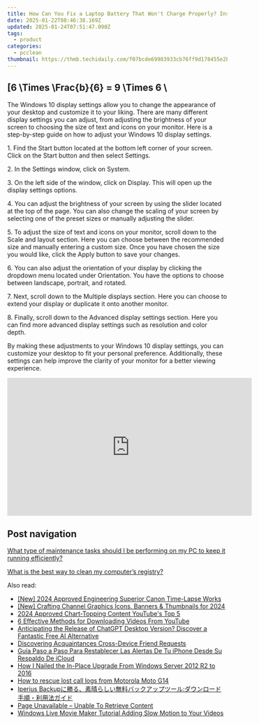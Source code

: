 ```yaml
---
title: How Can You Fix a Laptop Battery That Won't Charge Properly? Insights From YL Computing
date: 2025-01-22T08:46:38.169Z
updated: 2025-01-24T07:51:47.090Z
tags:
  - product
categories:
  - pcclean
thumbnail: https://thmb.techidaily.com/f07bcde69983933cb76ff9d178455e2b69ef74b8fc7b5950817350ad54cf2512.png
---
```


## \[6 \Times \Frac{b}{6} = 9 \Times 6 \

The Windows 10 display settings allow you to change the appearance of your desktop and customize it to your liking. There are many different display settings you can adjust, from adjusting the brightness of your screen to choosing the size of text and icons on your monitor. Here is a step-by-step guide on how to adjust your Windows 10 display settings. 

1\. Find the Start button located at the bottom left corner of your screen. Click on the Start button and then select Settings.

2\. In the Settings window, click on System.

3\. On the left side of the window, click on Display. This will open up the display settings options. 

4\. You can adjust the brightness of your screen by using the slider located at the top of the page. You can also change the scaling of your screen by selecting one of the preset sizes or manually adjusting the slider.

5\. To adjust the size of text and icons on your monitor, scroll down to the Scale and layout section. Here you can choose between the recommended size and manually entering a custom size. Once you have chosen the size you would like, click the Apply button to save your changes.

6\. You can also adjust the orientation of your display by clicking the dropdown menu located under Orientation. You have the options to choose between landscape, portrait, and rotated.

7\. Next, scroll down to the Multiple displays section. Here you can choose to extend your display or duplicate it onto another monitor.

8\. Finally, scroll down to the Advanced display settings section. Here you can find more advanced display settings such as resolution and color depth. 

By making these adjustments to your Windows 10 display settings, you can customize your desktop to fit your personal preference. Additionally, these settings can help improve the clarity of your monitor for a better viewing experience.

<!-- affiliate ads begin -->
<iframe width="560" height="315" src="https://www.youtube.com/embed/c17xsnbinCQ?si=xHKslFgC3QbxY4qW" title="YouTube video player" frameborder="0" allow="accelerometer; autoplay; clipboard-write; encrypted-media; gyroscope; picture-in-picture; web-share" referrerpolicy="strict-origin-when-cross-origin" allowfullscreen></iframe>
<!-- affiliate ads end -->

## Post navigation

[What type of maintenance tasks should I be performing on my PC to keep it running efficiently?](https://tools.techidaily.com/pcclean/products/)

[What is the best way to clean my computer’s registry?](https://tools.techidaily.com/pcclean/products/)

<ins class="adsbygoogle"
     style="display:block"
     data-ad-format="autorelaxed"
     data-ad-client="ca-pub-7571918770474297"
     data-ad-slot="1223367746"></ins>

<ins class="adsbygoogle"
     style="display:block"
     data-ad-client="ca-pub-7571918770474297"
     data-ad-slot="8358498916"
     data-ad-format="auto"
     data-full-width-responsive="true"></ins>

<span class="atpl-alsoreadstyle">Also read:</span>
<div><ul>
<li><a href="https://fox-access.techidaily.com/new-2024-approved-engineering-superior-canon-time-lapse-works/"><u>[New] 2024 Approved Engineering Superior Canon Time-Lapse Works</u></a></li>
<li><a href="https://facebook-record-videos.techidaily.com/new-crafting-channel-graphics-icons-banners-and-thumbnails-for-2024/"><u>[New] Crafting Channel Graphics Icons, Banners & Thumbnails for 2024</u></a></li>
<li><a href="https://youtube-tips.techidaily.com/approved-chart-topping-content-youtubes-top-5/"><u>2024 Approved Chart-Topping Content YouTube's Top 5</u></a></li>
<li><a href="https://discover-alternatives.techidaily.com/6-effective-methods-for-downloading-videos-from-youtube/"><u>6 Effective Methods for Downloading Videos From YouTube</u></a></li>
<li><a href="https://tech-revival.techidaily.com/1722056168428-anticipating-the-release-of-chatgpt-desktop-version-discover-a-fantastic-free-ai-alternative/"><u>Anticipating the Release of ChatGPT Desktop Version? Discover a Fantastic Free AI Alternative</u></a></li>
<li><a href="https://tiktok-clips.techidaily.com/discovering-acquaintances-cross-device-friend-requests/"><u>Discovering Acquaintances Cross-Device Friend Requests</u></a></li>
<li><a href="https://discover-bits.techidaily.com/guia-paso-a-paso-para-restablecer-las-alertas-de-tu-iphone-desde-su-respaldo-de-icloud/"><u>Guía Paso a Paso Para Restablecer Las Alertas De Tu iPhone Desde Su Respaldo De iCloud</u></a></li>
<li><a href="https://discover-bits.techidaily.com/how-i-nailed-the-in-place-upgrade-from-windows-server-2012-r2-to-2016/"><u>How I Nailed the In-Place Upgrade From Windows Server 2012 R2 to 2016</u></a></li>
<li><a href="https://blog-min.techidaily.com/how-to-rescue-lost-call-logs-from-motorola-moto-g14-by-fonelab-android-recover-call-logs/"><u>How to rescue lost call logs from Motorola Moto G14</u></a></li>
<li><a href="https://discover-bits.techidaily.com/iperius-backup/"><u>Iperius Backupに勝る、素晴らしい無料バックアップツール:ダウンロード手順・利用法ガイド</u></a></li>
<li><a href="https://discover-bits.techidaily.com/page-unavailable-unable-to-retrieve-content/"><u>Page Unavailable – Unable To Retrieve Content</u></a></li>
<li><a href="https://ai-vdieo-software.techidaily.com/windows-live-movie-maker-tutorial-adding-slow-motion-to-your-videos/"><u>Windows Live Movie Maker Tutorial Adding Slow Motion to Your Videos</u></a></li>
</ul></div>

